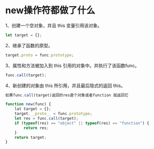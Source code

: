 # new操作符都做了什么

1、创建一个空对象，并且 this 变量引用该对象。

```js
let target = {};
```

2、继承了函数的原型。

```js
target.proto = func.prototype;
```

3、属性和方法被加入到 this 引用的对象中。并执行了该函数func。

```js
func.call(target);
```

4、新创建的对象由 this 所引用，并且最后隐式的返回 this。

```js
如果func.call(target)返回的res是个对象或者function 就返回它
```

```js
function new(func) {
	lat target = {};
	target.__proto__ = func.prototype;
	let res = func.call(target);
	if (typeof(res) == "object" || typeof(res) == "function") {
		return res;
	}
	return target;
}

```

